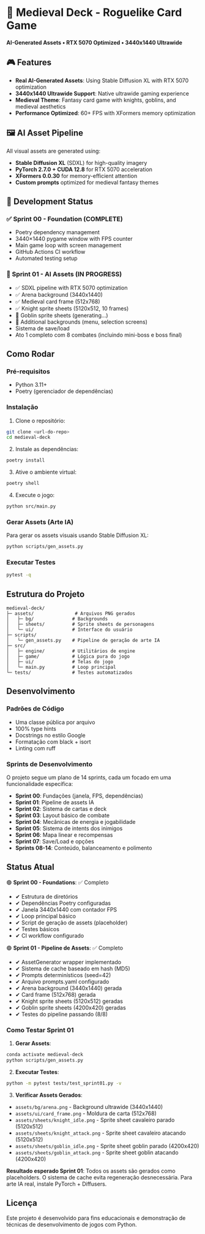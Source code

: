 # 🏰 Medieval Deck - Roguelike Card Game

**AI-Generated Assets • RTX 5070 Optimized • 3440x1440 Ultrawide**

## 🎮 Features

- **Real AI-Generated Assets**: Using Stable Diffusion XL with RTX 5070 optimization
- **3440x1440 Ultrawide Support**: Native ultrawide gaming experience
- **Medieval Theme**: Fantasy card game with knights, goblins, and medieval aesthetics
- **Performance Optimized**: 60+ FPS with XFormers memory optimization

## 🖼️ AI Asset Pipeline

All visual assets are generated using:
- **Stable Diffusion XL** (SDXL) for high-quality imagery
- **PyTorch 2.7.0 + CUDA 12.8** for RTX 5070 acceleration
- **XFormers 0.0.30** for memory-efficient attention
- **Custom prompts** optimized for medieval fantasy themes

## 🚀 Development Status

### ✅ Sprint 00 - Foundation (COMPLETE)
- Poetry dependency management
- 3440×1440 pygame window with FPS counter
- Main game loop with screen management
- GitHub Actions CI workflow
- Automated testing setup

### 🎨 Sprint 01 - AI Assets (IN PROGRESS)
- ✅ SDXL pipeline with RTX 5070 optimization
- ✅ Arena background (3440x1440)
- ✅ Medieval card frame (512x768)
- ✅ Knight sprite sheets (5120x512, 10 frames)
- 🔄 Goblin sprite sheets (generating...)
- 🔄 Additional backgrounds (menu, selection screens)
- Sistema de save/load
- Ato 1 completo com 8 combates (incluindo mini-boss e boss final)

## Como Rodar

### Pré-requisitos

- Python 3.11+
- Poetry (gerenciador de dependências)

### Instalação

1. Clone o repositório:
```bash
git clone <url-do-repo>
cd medieval-deck
```

2. Instale as dependências:
```bash
poetry install
```

3. Ative o ambiente virtual:
```bash
poetry shell
```

4. Execute o jogo:
```bash
python src/main.py
```

### Gerar Assets (Arte IA)

Para gerar os assets visuais usando Stable Diffusion XL:

```bash
python scripts/gen_assets.py
```

### Executar Testes

```bash
pytest -q
```

## Estrutura do Projeto

```
medieval-deck/
├─ assets/               # Arquivos PNG gerados
│   ├─ bg/              # Backgrounds
│   ├─ sheets/          # Sprite sheets de personagens  
│   └─ ui/              # Interface do usuário
├─ scripts/
│   └─ gen_assets.py    # Pipeline de geração de arte IA
├─ src/
│   ├─ engine/          # Utilitários de engine
│   ├─ game/            # Lógica pura do jogo
│   ├─ ui/              # Telas do jogo
│   └─ main.py          # Loop principal
└─ tests/               # Testes automatizados
```

## Desenvolvimento

### Padrões de Código

- Uma classe pública por arquivo
- 100% type hints
- Docstrings no estilo Google
- Formatação com black + isort
- Linting com ruff

### Sprints de Desenvolvimento

O projeto segue um plano de 14 sprints, cada um focado em uma funcionalidade específica:

- **Sprint 00**: Fundações (janela, FPS, dependências)
- **Sprint 01**: Pipeline de assets IA
- **Sprint 02**: Sistema de cartas e deck
- **Sprint 03**: Layout básico de combate
- **Sprint 04**: Mecânicas de energia e jogabilidade
- **Sprint 05**: Sistema de intents dos inimigos
- **Sprint 06**: Mapa linear e recompensas
- **Sprint 07**: Save/Load e opções
- **Sprints 08-14**: Conteúdo, balanceamento e polimento

## Status Atual

🟢 **Sprint 00 - Foundations**: ✅ Completo
- ✔ Estrutura de diretórios
- ✔ Dependências Poetry configuradas  
- ✔ Janela 3440x1440 com contador FPS
- ✔ Loop principal básico
- ✔ Script de geração de assets (placeholder)
- ✔ Testes básicos
- ✔ CI workflow configurado

🟢 **Sprint 01 - Pipeline de Assets**: ✅ Completo
- ✔ AssetGenerator wrapper implementado
- ✔ Sistema de cache baseado em hash (MD5)
- ✔ Prompts determinísticos (seed=42)
- ✔ Arquivo prompts.yaml configurado
- ✔ Arena background (3440x1440) gerada
- ✔ Card frame (512x768) gerada
- ✔ Knight sprite sheets (5120x512) geradas
- ✔ Goblin sprite sheets (4200x420) geradas
- ✔ Testes do pipeline passando (8/8)

### Como Testar Sprint 01

1. **Gerar Assets**:
```bash
conda activate medieval-deck
python scripts/gen_assets.py
```

2. **Executar Testes**:
```bash
python -m pytest tests/test_sprint01.py -v
```

3. **Verificar Assets Gerados**:
- `assets/bg/arena.png` - Background ultrawide (3440x1440)
- `assets/ui/card_frame.png` - Moldura de carta (512x768)
- `assets/sheets/knight_idle.png` - Sprite sheet cavaleiro parado (5120x512)
- `assets/sheets/knight_attack.png` - Sprite sheet cavaleiro atacando (5120x512)
- `assets/sheets/goblin_idle.png` - Sprite sheet goblin parado (4200x420)
- `assets/sheets/goblin_attack.png` - Sprite sheet goblin atacando (4200x420)

**Resultado esperado Sprint 01**: Todos os assets são gerados como placeholders. O sistema de cache evita regeneração desnecessária. Para arte IA real, instale PyTorch + Diffusers.

## Licença

Este projeto é desenvolvido para fins educacionais e demonstração de técnicas de desenvolvimento de jogos com Python.
